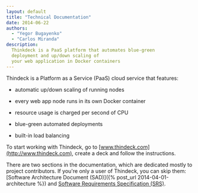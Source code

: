 ```yaml
---
layout: default
title: "Technical Documentation"
date: 2014-06-22
authors:
  - "Yegor Bugayenko"
  - "Carlos Miranda"
description:
  Thinkdeck is a PaaS platform that automates blue-green
  deployment and up/down scaling of
  your web application in Docker containers
---
```


Thindeck is a Platform as a Service (PaaS) cloud service that features:

 * automatic up/down scaling of running nodes

 * every web app node runs in its own Docker container

 * resource usage is charged per second of CPU

 * blue-green automated deployments

 * built-in load balancing

To start working with Thindeck,
go to [www.thindeck.com](http://www.thindeck.com), create a deck
and follow the instructions.

There are two sections in the documentation, which are
dedicated mostly to project contributors. If you're only a user
of Thindeck, you can skip them:
[Software Architecture Document (SAD)]({% post_url 2014-04-01-architecture %}) and
[Software Requirements Specification (SRS)](/requs/requs.xml).
